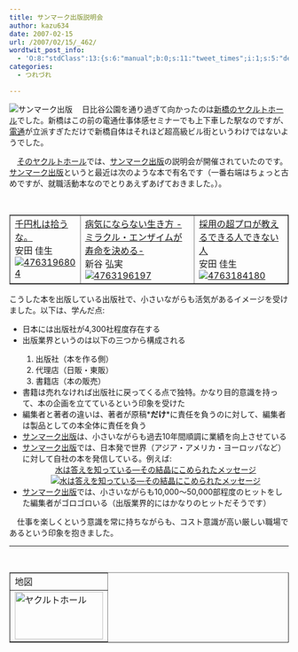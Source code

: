 ```yaml
---
title: サンマーク出版説明会
author: kazu634
date: 2007-02-15
url: /2007/02/15/_462/
wordtwit_post_info:
  - 'O:8:"stdClass":13:{s:6:"manual";b:0;s:11:"tweet_times";i:1;s:5:"delay";i:0;s:7:"enabled";i:1;s:10:"separation";s:2:"60";s:7:"version";s:3:"3.7";s:14:"tweet_template";b:0;s:6:"status";i:2;s:6:"result";a:0:{}s:13:"tweet_counter";i:2;s:13:"tweet_log_ids";a:1:{i:0;i:2795;}s:9:"hash_tags";a:0:{}s:8:"accounts";a:1:{i:0;s:7:"kazu634";}}'
categories:
  - つれづれ

---
```

<div class="section">
<p>
<a href="http://www.sunmark.co.jp/" onclick="__gaTracker('send', 'event', 'outbound-article', 'http://www.sunmark.co.jp/', '');" target="_blank"><img align="left" alt="サンマーク出版" src="http://img.simpleapi.net/small/http://www.sunmark.co.jp/" border="0" /></a>
</p>
  
<p>
    　日比谷公園を通り過ぎて向かったのは<a href="http://maps.google.com/maps?q=%E3%83%A4%E3%82%AF%E3%83%AB%E3%83%88%E3%83%9B%E3%83%BC%E3%83%AB&ie=UTF-8&oe=UTF-8&rls=org.mozilla:en-US:official&client=firefox-a&sa=N&tab=wl" onclick="__gaTracker('send', 'event', 'outbound-article', 'http://maps.google.com/maps?q=%E3%83%A4%E3%82%AF%E3%83%AB%E3%83%88%E3%83%9B%E3%83%BC%E3%83%AB&ie=UTF-8&oe=UTF-8&rls=org.mozilla:en-US:official&client=firefox-a&sa=N&tab=wl', '新橋のヤクルトホール');" target="blank">新橋のヤクルトホール</a>でした。新橋はこの前の電通仕事体感セミナーでも上下車した駅なのですが、<a href="http://www.dentsu.co.jp/" onclick="__gaTracker('send', 'event', 'outbound-article', 'http://www.dentsu.co.jp/', '電通');" target="blank">電通</a>が立派すぎただけで新橋自体はそれほど超高級ビル街というわけではないようでした。
</p>
  
<p>
    　<a href="http://maps.google.com/maps?q=%E3%83%A4%E3%82%AF%E3%83%AB%E3%83%88%E3%83%9B%E3%83%BC%E3%83%AB&ie=UTF-8&oe=UTF-8&rls=org.mozilla:en-US:official&client=firefox-a&sa=N&tab=wl" onclick="__gaTracker('send', 'event', 'outbound-article', 'http://maps.google.com/maps?q=%E3%83%A4%E3%82%AF%E3%83%AB%E3%83%88%E3%83%9B%E3%83%BC%E3%83%AB&ie=UTF-8&oe=UTF-8&rls=org.mozilla:en-US:official&client=firefox-a&sa=N&tab=wl', 'そのヤクルトホール');" target="blank">そのヤクルトホール</a>では、<a href="http://www.sunmark.co.jp/" onclick="__gaTracker('send', 'event', 'outbound-article', 'http://www.sunmark.co.jp/', 'サンマーク出版');" target="_blank">サンマーク出版</a>の説明会が開催されていたのです。<a href="http://www.sunmark.co.jp/" onclick="__gaTracker('send', 'event', 'outbound-article', 'http://www.sunmark.co.jp/', 'サンマーク出版');" target="_blank">サンマーク出版</a>というと最近は次のような本で有名です（一番右端はちょっと古めですが、就職活動本なのでとりあえずあげておきました。）。
</p>
  
<p>
<center>
<br /> 
      
<table cellspacing="0" cellpadding="2" border="1">
<tr valign="top">
<td>
<a href="https://www.amazon.co.jp/exec/obidos/ASIN/4763196804/simsnes-22/" onclick="__gaTracker('send', 'event', 'outbound-article', 'https://www.amazon.co.jp/exec/obidos/ASIN/4763196804/simsnes-22/', '千円札は拾うな。');" target="_top">千円札は拾うな。</a><br />安田 佳生 <br /><a href="https://www.amazon.co.jp/exec/obidos/ASIN/4763196804/simsnes-22/" onclick="__gaTracker('send', 'event', 'outbound-article', 'https://www.amazon.co.jp/exec/obidos/ASIN/4763196804/simsnes-22/', '');" target="_top"><img alt="4763196804" src="http://ec2.images-amazon.com/images/P/4763196804.09._SCMZZZZZZZ_.jpg" border="0" /></a>
</td>
          
<td>
<a href="https://www.amazon.co.jp/exec/obidos/ASIN/4763196197/simsnes-22/" onclick="__gaTracker('send', 'event', 'outbound-article', 'https://www.amazon.co.jp/exec/obidos/ASIN/4763196197/simsnes-22/', '病気にならない生き方 -ミラクル・エンザイムが寿命を決める-');" target="_top">病気にならない生き方 -ミラクル・エンザイムが寿命を決める-</a><br />新谷 弘実 <br /><a href="https://www.amazon.co.jp/exec/obidos/ASIN/4763196197/simsnes-22/" onclick="__gaTracker('send', 'event', 'outbound-article', 'https://www.amazon.co.jp/exec/obidos/ASIN/4763196197/simsnes-22/', '');" target="_top"><img alt="4763196197" src="http://ec1.images-amazon.com/images/P/4763196197.09._SCMZZZZZZZ_.jpg" border="0" /></a>
</td>
          
<td>
<a href="https://www.amazon.co.jp/exec/obidos/ASIN/4763184180/simsnes-22/" onclick="__gaTracker('send', 'event', 'outbound-article', 'https://www.amazon.co.jp/exec/obidos/ASIN/4763184180/simsnes-22/', '採用の超プロが教えるできる人できない人');" target="_top">採用の超プロが教えるできる人できない人</a><br />安田 佳生 <br /><a href="https://www.amazon.co.jp/exec/obidos/ASIN/4763184180/simsnes-22/" onclick="__gaTracker('send', 'event', 'outbound-article', 'https://www.amazon.co.jp/exec/obidos/ASIN/4763184180/simsnes-22/', '');" target="_top"><img alt="4763184180" src="http://ec2.images-amazon.com/images/P/4763184180.01._SCMZZZZZZZ_.jpg" border="0" /></a>
</td>
</tr>
</table>
      
<p>
</center> 
        
<p>
          こうした本を出版している出版社で、小さいながらも活気があるイメージを受けました。以下は、学んだ点:
</p>
        
<ul>
<li>
            日本には出版社が4,300社程度存在する
</li>
<li>
            出版業界というのは以下の三つから構成される
</li>
<ol>
<li>
              出版社（本を作る側）
</li>
<li>
              代理店（日販・東販）
</li>
<li>
              書籍店（本の販売）
</li>
</ol>
          
<li>
            書籍は売れなければ出版社に戻ってくる点で独特。かなり目的意識を持って、本の企画を立てているという印象を受けた
</li>
<li>
            編集者と著者の違いは、著者が原稿*<b>だけ</b>*に責任を負うのに対して、編集者は製品としての本全体に責任を負う
</li>
<li>
<a href="http://www.sunmark.co.jp/" onclick="__gaTracker('send', 'event', 'outbound-article', 'http://www.sunmark.co.jp/', 'サンマーク出版');" target="_blank">サンマーク出版</a>は、小さいながらも過去10年間順調に業績を向上させている
</li>
<li>
<a href="http://www.sunmark.co.jp/" onclick="__gaTracker('send', 'event', 'outbound-article', 'http://www.sunmark.co.jp/', 'サンマーク出版');" target="_blank">サンマーク出版</a>では、日本発で世界（アジア・アメリカ・ヨーロッパなど）に対して自社の本を発信している。例えば:<center>
<a href="https://www.amazon.co.jp/exec/obidos/ASIN/4763193961/simsnes-22/" onclick="__gaTracker('send', 'event', 'outbound-article', 'https://www.amazon.co.jp/exec/obidos/ASIN/4763193961/simsnes-22/', '水は答えを知っている―その結晶にこめられたメッセージ');" target="_top">水は答えを知っている―その結晶にこめられたメッセージ<br /><img alt="水は答えを知っている―その結晶にこめられたメッセージ" src="http://images-jp.amazon.com/images/P/4763193961.09.TZZZZZZZ.jpg" border="0" /></a>
</center>
</li>
          
<li>
<a href="http://www.sunmark.co.jp/" onclick="__gaTracker('send', 'event', 'outbound-article', 'http://www.sunmark.co.jp/', 'サンマーク出版');" target="_blank">サンマーク出版</a>では、小さいながらも10,000～50,000部程度のヒットをした編集者がゴロゴロいる（出版業界的にはかなりのヒットだそうです）
</li>
</ul>
        
<p>
          　仕事を楽しくという意識を常に持ちながらも、コスト意識が高い厳しい職場であるという印象を抱きました。
</p>
        
<hr />
        
<center>
<br /> 
          
<table cellspacing="0" cellpadding="2" border="1">
<tr valign="top">
<td>
                地図
</td>
</tr>
            
<tr valign="top">
<td>
<a href="http://maps.google.com/maps?q=%E3%83%A4%E3%82%AF%E3%83%AB%E3%83%88%E3%83%9B%E3%83%BC%E3%83%AB&ie=UTF-8&oe=UTF-8&rls=org.mozilla:en-US:official&client=firefox-a&sa=N&tab=wl" onclick="__gaTracker('send', 'event', 'outbound-article', 'http://maps.google.com/maps?q=%E3%83%A4%E3%82%AF%E3%83%AB%E3%83%88%E3%83%9B%E3%83%BC%E3%83%AB&ie=UTF-8&oe=UTF-8&rls=org.mozilla:en-US:official&client=firefox-a&sa=N&tab=wl', '');" target="_blank"><img width="159" alt="ヤクルトホール" src="http://image.blog.livedoor.jp/simoom634/imgs/7/1/71310626-s.jpg" height="86" border="0" /></a>
</td>
</tr>
</table>
          
<p>
</center> </div>
